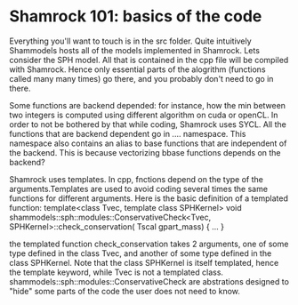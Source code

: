 # Shamrock 101: basics of the code

Everything you'll want to touch is in the src folder. Quite intuitively Shammodels hosts all of the models implemented in Shamrock. 
Lets consider the SPH model. All that is contained in the cpp file will be compiled with Shamrock. Hence only essential parts of the alogrithm (functions called many many times) go there, and you probably don't need to go in there.

Some functions are backend depended: for instance, how the min between two integers is computed using different algorithm on cuda or openCL. In order to not be bothered by that while coding, Shamrock uses SYCL. All the functions that are backend dependent go in .... namespace. This namespace also contains an alias to base functions that are independent of the backend. This is because vectorizing bbase functions depends on the backend?

Shamrock uses templates. In cpp, fnctions depend on the type of the arguments.Templates are used to avoid coding several times the same functions for different arguments. Here is the basic definition of a templated function:
template<class Tvec, template<class> class SPHKernel>
void shammodels::sph::modules::ConservativeCheck<Tvec, SPHKernel>::check_conservation(
    Tscal gpart_mass) { 
    ...
    }

the templated function check_conservation takes 2 arguments, one of some type defined in the class Tvec, and another of some type defined in the class SPHKernel. Note that the class SPHKernel is itself templated, hence the template<class> keyword, while Tvec is not a templated class.
shammodels::sph::modules::ConservativeCheck are abstrations designed to "hide" some parts of the code the user does not need to know.


